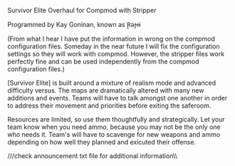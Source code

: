 Survivor Elite Overhaul for Compmod with Stripper

Programmed by Kay Goninan, known as Ɽǝϻɨ

(From what I hear I have put the information in wrong on the compmod configuration files. Someday in the near future I will fix the configuration settings so they will work with compmod. However, the stripper files work perfectly fine and can be used independently from the compmod configuration files.) 

[Survivor Elite] is built around a mixture of realism mode and advanced difficulty versus. The maps are dramatically altered with many new additions and events. Teams will have to talk amongst one another in order to address their movement and priorities before exiting the saferoom. 

Resources are limited, so use them thoughtfully and strategically. Let your team know when you need ammo, because you may not be the only one who needs it. Team's will have to scavenge for new weapons and ammo depending on how well they planned and exicuted their offense.  

///check announcement txt file for additional information\\\
